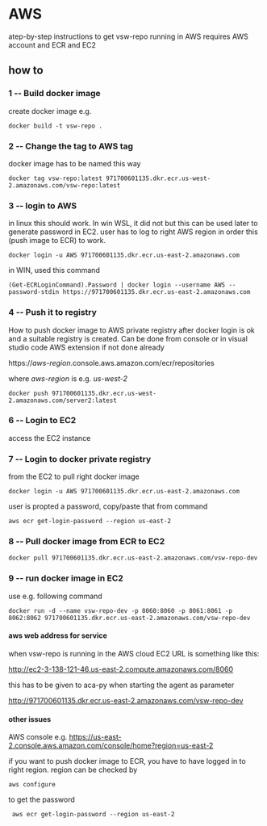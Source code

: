 
# AWS

atep-by-step instructions to get vsw-repo running in AWS
requires AWS account and ECR and EC2


## how to 

### 1 -- Build docker image

create docker image e.g.

```
docker build -t vsw-repo .
```

### 2 --  Change the tag to AWS tag

docker image has to be named this way

```
docker tag vsw-repo:latest 971700601135.dkr.ecr.us-west-2.amazonaws.com/vsw-repo:latest
```

### 3 --  login to AWS

in linux this should work. In win WSL, it did not but this can be used later to generate password in EC2.
user has to log to right AWS region in order this (push image to ECR) to work.


```
docker login -u AWS 971700601135.dkr.ecr.us-east-2.amazonaws.com
```

in WIN, used this command
```
(Get-ECRLoginCommand).Password | docker login --username AWS --password-stdin https://971700601135.dkr.ecr.us-east-2.amazonaws.com
```

### 4 -- Push it to registry

How to push docker image to AWS private registry after docker login is ok and a suitable registry is created.
Can be done from console or in visual studio code AWS extension if not done already

https://_aws-region_.console.aws.amazon.com/ecr/repositories

where _aws-region_ is e.g. _us-west-2_

```
docker push 971700601135.dkr.ecr.us-west-2.amazonaws.com/server2:latest
```
### 6 -- Login to EC2

access the EC2 instance 

### 7 -- Login to docker private registry
from the EC2 to pull right docker image

```
docker login -u AWS 971700601135.dkr.ecr.us-east-2.amazonaws.com
```
user is propted a password, copy/paste that from command
```
aws ecr get-login-password --region us-east-2
```

### 8 -- Pull docker image from ECR to EC2
```
docker pull 971700601135.dkr.ecr.us-east-2.amazonaws.com/vsw-repo-dev
```

### 9 -- run docker image in EC2

use e.g. following command

```
docker run -d --name vsw-repo-dev -p 8060:8060 -p 8061:8061 -p 8062:8062 971700601135.dkr.ecr.us-east-2.amazonaws.com/vsw-repo-dev
```

#### aws web address for service

when vsw-repo is running in the AWS cloud EC2
URL is something like this:

http://ec2-3-138-121-46.us-east-2.compute.amazonaws.com/8060

this has to be given to aca-py when starting the agent as parameter

http://971700601135.dkr.ecr.us-east-2.amazonaws.com/vsw-repo-dev

#### other issues

AWS console e.g. 
https://us-east-2.console.aws.amazon.com/console/home?region=us-east-2

if you want to push docker image to ECR, you have to have logged in to right region.
region can be checked by

```
aws configure
```

to get the password 
```
 aws ecr get-login-password --region us-east-2
```
